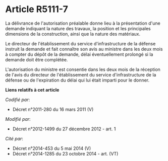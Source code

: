 # Article R5111-7

La délivrance de l'autorisation préalable donne lieu à la présentation d'une demande indiquant la nature des travaux, la
position et les principales dimensions de la construction, ainsi que la nature des matériaux. 

Le directeur de l'établissement du service d'infrastructure de la défense instruit la demande et fait connaître son avis au
ministre dans les deux mois à compter du dépôt de la demande, délai éventuellement prolongé si la demande doit être
complétée. 

L'autorisation du ministre est consentie dans les deux mois de la réception de l'avis du directeur de l'établissement du
service d'infrastructure de la défense ou de l'expiration du délai qui lui était imparti pour le donner.

**Liens relatifs à cet article**

_Codifié par_:

  - Décret n°2011-280 du 16 mars 2011 (V)

_Modifié par_:

  - Décret n°2012-1499 du 27 décembre 2012 - art. 1

_Cité par_:

  - Décret n°2014-453 du 5 mai 2014 (V)
  - Décret n°2014-1285 du 23 octobre 2014 - art. (VT)
